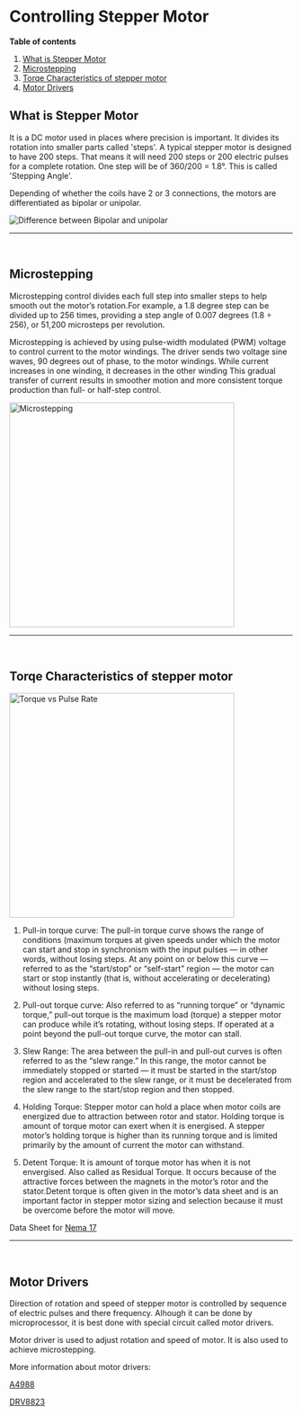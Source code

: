 # Controlling Stepper Motor

**Table of contents**
1. [What is Stepper Motor](#what-is-stepper-motor)
1. [Microstepping](#microstepping)
1. [Torqe Characteristics of stepper motor](#torqe-characteristics-of-stepper-motor)
1. [Motor Drivers](#motor-drivers)


## What is Stepper Motor
It is a DC motor used in places where precision is important. It divides its rotation into smaller
parts called 'steps'. A typical stepper motor is designed to have 200 steps. That means it will
need 200 steps or 200 electric pulses for a complete rotation. One step will be of 360/200 = 1.8°.
This is called 'Stepping Angle'.


Depending of whether the coils have 2 or 3 connections, the motors are differentiated as bipolar 
or unipolar.

<img src = "https://i.postimg.cc/nc0RzG8v/Unipola-bipolar.png" alt = "Difference between Bipolar and unipolar" widht = 400>

---

<br>

## Microstepping
Microstepping control divides each full step into smaller steps to help smooth out the
motor’s rotation.For example, a 1.8 degree step can be divided up to 256 times, providing a
step angle of 0.007 degrees (1.8 ÷ 256), or 51,200 microsteps per revolution.

Microstepping is achieved by using pulse-width modulated (PWM) voltage to control current to
the motor windings. The driver sends two voltage sine waves, 90 degrees out of phase, to the
motor windings. While current increases in one winding, it decreases in the other winding
This gradual transfer of current results in smoother motion and more consistent torque
production than full- or half-step control.

<img src = "https://doc.ingeniamc.com/wiki/files/60167310/60167309/1/1487234409059/MicroStepping.png" alt = "Microstepping" width = 400> 

---

<br>

## Torqe Characteristics of stepper motor

<img src = "https://www.linearmotiontips.com/wp-content/uploads/2019/09/Torque-Curves.png" alt = "Torque vs Pulse Rate" width = 400>


1. Pull-in torque curve: 
    The pull-in torque curve shows the range of conditions (maximum torques at given speeds
    under which the motor can start and stop in synchronism with the input pulses — in other
    words, without losing steps. At any point on or below this curve — referred to as the
    “start/stop” or “self-start” region — the motor can start or stop instantly (that is,
    without accelerating or decelerating) without losing steps.

1. Pull-out torque curve: 
    Also referred to as “running torque” or “dynamic torque,” pull-out torque is the maximum
    load (torque) a stepper motor can produce while it’s rotating, without losing steps. If
    operated at a point beyond the pull-out torque curve, the motor can stall.

1. Slew Range: 
    The area between the pull-in and pull-out curves is often referred to as the “slew
    range.” In this range, the motor cannot be immediately stopped or started — it must be
    started in the start/stop region and accelerated to the slew range, or it must be
    decelerated from the slew range to the start/stop region and then stopped.

1. Holding Torque:
    Stepper motor can hold a place when motor coils are energized due to attraction between
    rotor and stator. Holding torque is amount of torque motor can exert when it is
    energised. A stepper motor’s holding torque is higher than its running torque and is
    limited primarily by the amount of current the motor can withstand.

1. Detent Torque: It is amount of torque motor has when it is not envergised. Also called as
Residual Torque. It occurs because of the attractive forces between the magnets in the
motor’s rotor and the stator.Detent torque is often given in the motor’s data sheet and is an
important factor in stepper motor sizing and selection because it must be overcome before the
motor will move.

Data Sheet for [Nema 17](https://components101.com/sites/default/files/component_datasheet/NEMA17.pdf)

---

<br>

## Motor Drivers
Direction of rotation and speed of stepper motor is controlled by sequence of electric pulses
and there frequency. Alhough it can be done by microprocessor, it
is best done with special circuit called motor drivers. 

Motor driver is used to adjust rotation and speed of motor. It is
also used to  achieve microstepping.

More information about motor drivers:

[A4988](https://www.pololu.com/file/0J450/a4988_DMOS_microstepping_driver_with_translator.pdf)

[DRV8823](https://www.ti.com/lit/ds/symlink/drv8823.pdf?ts=1661503746623&ref_url=https%253A%252F%252Fwww.google.com%252F)